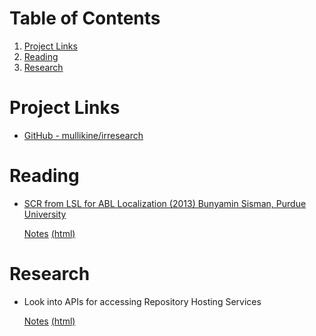 
# Table of Contents

1.  [Project Links](#orge6c3e3d)
2.  [Reading](#org70d1217)
3.  [Research](#org42aad41)


<a id="orge6c3e3d"></a>

# Project Links

-   [GitHub - mullikine/irresearch](https://github.com/mullikine/irresearch/)


<a id="org70d1217"></a>

# Reading

-   [SCR from LSL for ABL Localization (2013) Bunyamin Sisman, Purdue University](https://docs.lib.purdue.edu/open_access_dissertations/66/)
    
    [Notes](Notes%20on%20SCR%20from%20LSL%20for%20ABL.md) [(html)](http://htmlpreview.github.com/?https://github.com/mullikine/irresearch/blob/master/Notes%20on%20SCR%20from%20LSL%20for%20ABL.html)


<a id="org42aad41"></a>

# Research

-   Look into APIs for accessing Repository Hosting Services
    
    [Notes](Repository_Hosting_Services_research.md) [(html)](http://htmlpreview.github.com/?https://github.com/mullikine/irresearch/blob/master/Repository_Hosting_Services_research.html)


